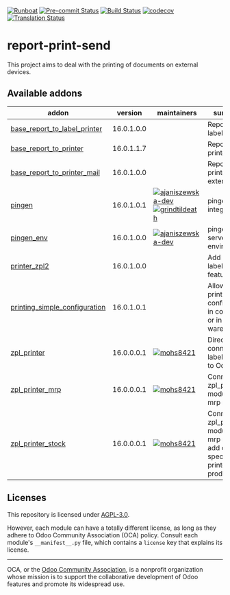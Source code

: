 
[![Runboat](https://img.shields.io/badge/runboat-Try%20me-875A7B.png)](https://runboat.odoo-community.org/builds?repo=OCA/report-print-send&target_branch=16.0)
[![Pre-commit Status](https://github.com/OCA/report-print-send/actions/workflows/pre-commit.yml/badge.svg?branch=16.0)](https://github.com/OCA/report-print-send/actions/workflows/pre-commit.yml?query=branch%3A16.0)
[![Build Status](https://github.com/OCA/report-print-send/actions/workflows/test.yml/badge.svg?branch=16.0)](https://github.com/OCA/report-print-send/actions/workflows/test.yml?query=branch%3A16.0)
[![codecov](https://codecov.io/gh/OCA/report-print-send/branch/16.0/graph/badge.svg)](https://codecov.io/gh/OCA/report-print-send)
[![Translation Status](https://translation.odoo-community.org/widgets/report-print-send-16-0/-/svg-badge.svg)](https://translation.odoo-community.org/engage/report-print-send-16-0/?utm_source=widget)

<!-- /!\ do not modify above this line -->

# report-print-send

This project aims to deal with the printing of documents on external devices.

<!-- /!\ do not modify below this line -->

<!-- prettier-ignore-start -->

[//]: # (addons)

Available addons
----------------
addon | version    | maintainers                                                                                                                                                                                                        | summary
--- |------------|--------------------------------------------------------------------------------------------------------------------------------------------------------------------------------------------------------------------| ---
[base_report_to_label_printer](base_report_to_label_printer/) | 16.0.1.0.0 |                                                                                                                                                                                                                    | Report to label printer
[base_report_to_printer](base_report_to_printer/) | 16.0.1.1.7 |                                                                                                                                                                                                                    | Report to printer
[base_report_to_printer_mail](base_report_to_printer_mail/) | 16.0.1.0.0 |                                                                                                                                                                                                                    | Report to printer - Mail extension
[pingen](pingen/) | 16.0.1.0.1 | [![ajaniszewska-dev](https://github.com/ajaniszewska-dev.png?size=30px)](https://github.com/ajaniszewska-dev) [![grindtildeath](https://github.com/grindtildeath.png?size=30px)](https://github.com/grindtildeath) | pingen.com integration
[pingen_env](pingen_env/) | 16.0.1.0.0 | [![ajaniszewska-dev](https://github.com/ajaniszewska-dev.png?size=30px)](https://github.com/ajaniszewska-dev)                                                                                                      | pingen.com server environment
[printer_zpl2](printer_zpl2/) | 16.0.1.0.0 |                                                                                                                                                                                                                    | Add a ZPL II label printing feature
[printing_simple_configuration](printing_simple_configuration/) | 16.0.1.0.1 |                                                                                                                                                                                                                    | Allow to set printing configuration in company or in warehouse
[zpl_printer](zpl_printer/) | 16.0.0.0.1 | [![mohs8421](https://github.com/mohs8421.png?size=30px)](https://github.com/mohs8421)                                                                                                                             | Directly connect label printers to Odoo
[zpl_printer_mrp](zpl_printer_mrp/) | 16.0.0.0.1 | [![mohs8421](https://github.com/mohs8421.png?size=30px)](https://github.com/mohs8421)                                                                                                                              | Connects zpl_printer module with mrp module
[zpl_printer_stock](zpl_printer_stock/) | 16.0.0.0.1 | [![mohs8421](https://github.com/mohs8421.png?size=30px)](https://github.com/mohs8421)                                                                                                                              | Connects zpl_printer module with mrp module, add option to specify printer on product

[//]: # (end addons)

<!-- prettier-ignore-end -->

## Licenses

This repository is licensed under [AGPL-3.0](LICENSE).

However, each module can have a totally different license, as long as they adhere to Odoo Community Association (OCA)
policy. Consult each module's `__manifest__.py` file, which contains a `license` key
that explains its license.

----
OCA, or the [Odoo Community Association](http://odoo-community.org/), is a nonprofit
organization whose mission is to support the collaborative development of Odoo features
and promote its widespread use.
